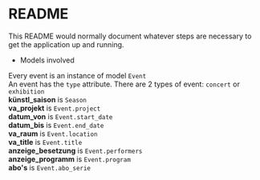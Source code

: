 # README

This README would normally document whatever steps are necessary to get the
application up and running.

* Models involved

Every event is an instance of model `Event` <br />
An event has the `type` attribute. There are 2 types of event: `concert` or `exhibition`<br />
**künstl_saison** is `Season` <br />
**va_projekt** is `Event.project` <br />
**datum_von** is `Event.start_date` <br />
**datum_bis** is `Event.end_date`  <br />
**va_raum** is `Event.location` <br />
**va_title** is `Event.title` <br />
**anzeige_besetzung** is `Event.performers` <br />
**anzeige_programm** is `Event.program` <br />
**abo's** is `Event.abo_serie` 

